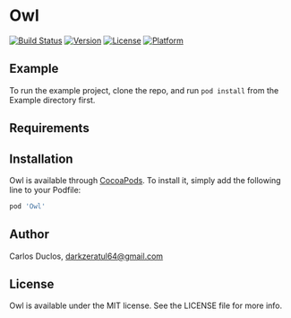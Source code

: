 # Owl

[![Build Status](https://travis-ci.org/DarkySwift/Owl.svg?branch=master)](https://travis-ci.org/DarkySwift/Owl)
[![Version](https://img.shields.io/cocoapods/v/Owl.svg?style=flat)](https://cocoapods.org/pods/Owl)
[![License](https://img.shields.io/cocoapods/l/Owl.svg?style=flat)](https://cocoapods.org/pods/Owl)
[![Platform](https://img.shields.io/cocoapods/p/Owl.svg?style=flat)](https://cocoapods.org/pods/Owl)

## Example

To run the example project, clone the repo, and run `pod install` from the Example directory first.

## Requirements

## Installation

Owl is available through [CocoaPods](https://cocoapods.org). To install
it, simply add the following line to your Podfile:

```ruby
pod 'Owl'
```

## Author

Carlos Duclos, darkzeratul64@gmail.com

## License

Owl is available under the MIT license. See the LICENSE file for more info.
